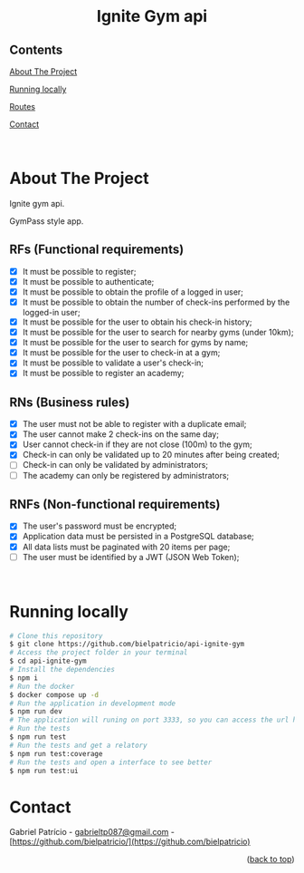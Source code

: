 <div id="top"></div>

<!-- PROJECT LOGO -->

<br />
<div align="center">
  <h1 align="center">Ignite Gym api</h3>
</div>

<!-- TABLE OF CONTENTS -->

## Contents

<p align="center">
    <p><a href="#about-the-project" title=" go to About the Project">About The Project</a></p>
    <p><a href="#running-locally" title=" go to Running locally">Running locally</a></p>
    <p><a href="#routes" title=" go to Routes">Routes</a></p>
    <p><a href="#contact" title=" go to Contact">Contact</a></p>
  </p>

<br>
<!-- ABOUT THE PROJECT -->

# About The Project

Ignite gym api.

GymPass style app.

## RFs (Functional requirements)

- [X] It must be possible to register;
- [X] It must be possible to authenticate;
- [X] It must be possible to obtain the profile of a logged in user;
- [X] It must be possible to obtain the number of check-ins performed by the logged-in user;
- [X] It must be possible for the user to obtain his check-in history;
- [X] It must be possible for the user to search for nearby gyms (under 10km);
- [X] It must be possible for the user to search for gyms by name;
- [X] It must be possible for the user to check-in at a gym;
- [X] It must be possible to validate a user's check-in;
- [X] It must be possible to register an academy;

## RNs (Business rules)

- [X] The user must not be able to register with a duplicate email;
- [X] The user cannot make 2 check-ins on the same day;
- [X] User cannot check-in if they are not close (100m) to the gym;
- [X] Check-in can only be validated up to 20 minutes after being created;
- [ ] Check-in can only be validated by administrators;
- [ ] The academy can only be registered by administrators;

## RNFs (Non-functional requirements)

- [X] The user's password must be encrypted;
- [X] Application data must be persisted in a PostgreSQL database;
- [X] All data lists must be paginated with 20 items per page;
- [ ] The user must be identified by a JWT (JSON Web Token);

<br>

# Running locally

```bash
# Clone this repository
$ git clone https://github.com/bielpatricio/api-ignite-gym
# Access the project folder in your terminal
$ cd api-ignite-gym
# Install the dependencies
$ npm i
# Run the docker
$ docker compose up -d
# Run the application in development mode
$ npm run dev
# The application will runing on port 3333, so you can access the url http://localhost:3333/ to do the requests.
# Run the tests
$ npm run test
# Run the tests and get a relatory
$ npm run test:coverage
# Run the tests and open a interface to see better
$ npm run test:ui
```

# Contact

Gabriel Patrício - gabrieltp087@gmail.com - [https://github.com/bielpatricio/](https://github.com/bielpatricio)

<p align="right">(<a href="#top">back to top</a>)</p>

